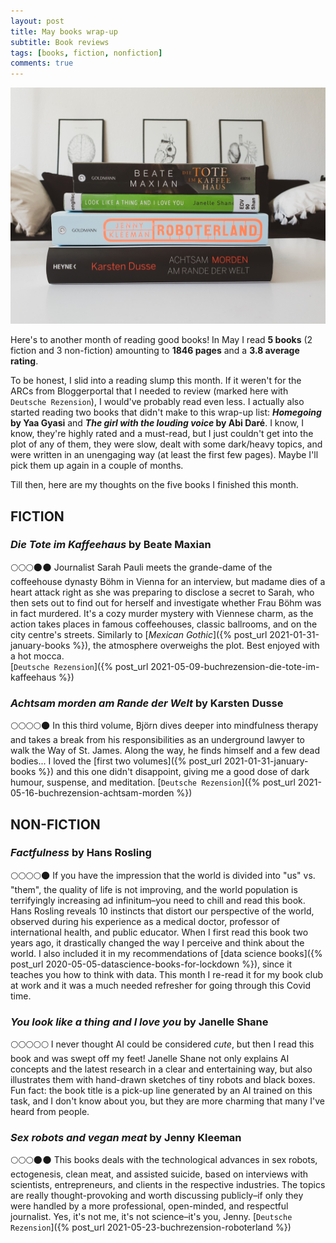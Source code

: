 ```yaml
---
layout: post
title: May books wrap-up
subtitle: Book reviews
tags: [books, fiction, nonfiction]
comments: true
---
```


![cover](../assets/img/books_may21.jpg)

Here's to another month of reading good books! In May I read **5 books** (2 fiction and 3 non-fiction) amounting to **1846 pages** and a **3.8 average rating**.

To be honest, I slid into a reading slump this month. If it weren't for the ARCs from Bloggerportal that I needed to review (marked here with `Deutsche Rezension`), I would've probably read even less. I actually also started reading two books that didn't make to this wrap-up list: ***Homegoing* by Yaa Gyasi** and ***The girl with the louding voice* by Abi Daré**. I know, I know, they're highly rated and a must-read, but I just couldn't get into the plot of any of them, they were slow, dealt with some dark/heavy topics, and were written in an unengaging way (at least the first few pages). Maybe I'll pick them up again in a couple of months.

Till then, here are my thoughts on the five books I finished this month.

## FICTION

### *Die Tote im Kaffeehaus* by Beate Maxian
🌕🌕🌕🌑🌑 Journalist Sarah Pauli meets the grande-dame of the coffeehouse dynasty Böhm in Vienna for an interview, but madame dies of a heart attack right as she was preparing to disclose a secret to Sarah, who then sets out to find out for herself and investigate whether Frau Böhm was in fact murdered. It's a cozy murder mystery with Viennese charm, as the action takes places in famous coffeehouses, classic ballrooms, and on the city centre's streets. Similarly to [*Mexican Gothic*]({% post_url 2021-01-31-january-books %}), the atmosphere overweighs the plot. Best enjoyed with a hot mocca.\
[`Deutsche Rezension`]({% post_url 2021-05-09-buchrezension-die-tote-im-kaffeehaus %})

### *Achtsam morden am Rande der Welt* by Karsten Dusse
🌕🌕🌕🌕🌑 In this third volume, Björn dives deeper into mindfulness therapy and takes a break from his responsibilities as an underground lawyer to walk the Way of St. James. Along the way, he finds himself and a few dead bodies... I loved the [first two volumes]({% post_url 2021-01-31-january-books %}) and this one didn't disappoint, giving me a good dose of dark humour, suspense, and meditation.
[`Deutsche Rezension`]({% post_url 2021-05-16-buchrezension-achtsam-morden %})

## NON-FICTION
### *Factfulness* by Hans Rosling
🌕🌕🌕🌕🌑 If you have the impression that the world is divided into "us" vs. "them", the quality of life is not improving, and the world population is terrifyingly increasing ad infinitum–you need to chill and read this book. Hans Rosling reveals 10 instincts that distort our perspective of the world, observed during his experience as a medical doctor, professor of international health, and public educator. When I first read this book two years ago, it drastically changed the way I perceive and think about the world. I also included it in my recommendations of [data science books]({% post_url 2020-05-05-datascience-books-for-lockdown %}), since it teaches you how to think with data. This month I re-read it for my book club at work and it was a much needed refresher for going through this Covid time. 

### *You look like a thing and I love you* by Janelle Shane
🌕🌕🌕🌕🌕 I never thought AI could be considered *cute*, but then I read this book and was swept off my feet! Janelle Shane not only explains AI concepts and the latest research in a clear and entertaining way, but also illustrates them with hand-drawn sketches of tiny robots and black boxes. Fun fact: the book title is a pick-up line generated by an AI trained on this task, and I don't know about you, but they are more charming that many I've heard from people.

### *Sex robots and vegan meat* by Jenny Kleeman
🌕🌕🌕🌑🌑 This books deals with the technological advances in sex robots, ectogenesis, clean meat, and assisted suicide, based on interviews with scientists, entrepreneurs, and clients in the respective industries. The topics are really thought-provoking and worth discussing publicly–if only they were handled by a more professional, open-minded, and respectful journalist. Yes, it's not me, it's not science–it's you, Jenny.
[`Deutsche Rezension`]({% post_url 2021-05-23-buchrezension-roboterland %}) 